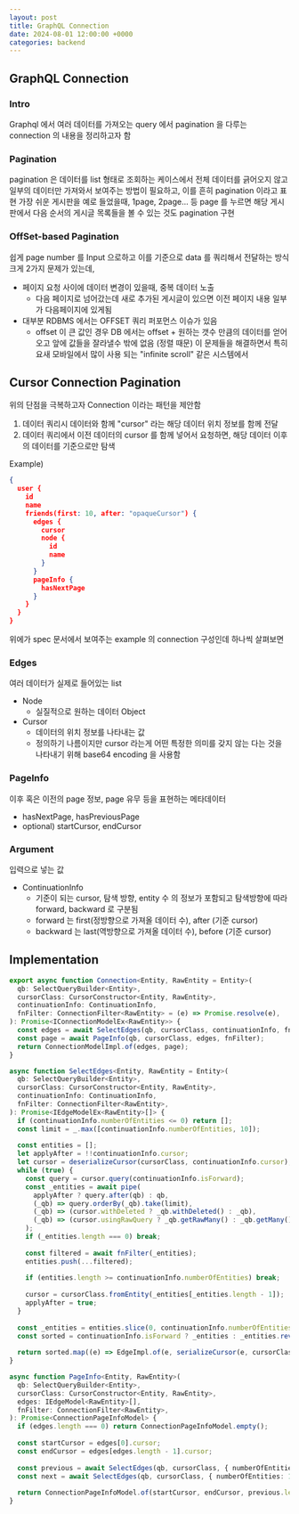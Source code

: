 ```yaml
---
layout: post
title: GraphQL Connection
date: 2024-08-01 12:00:00 +0000
categories: backend
---
```


## GraphQL Connection

### Intro
Graphql 에서 여러 데이터를 가져오는 query 에서 pagination 을 다루는 connection 의 내용을 정리하고자 함

### Pagination
pagination 은 데이터를 list 형태로 조회하는 케이스에서 전체 데이터를 긁어오지 않고 일부의 데이터만 가져와서 보여주는 방법이 필요하고, 이를 흔히 pagination 이라고 표현
가장 쉬운 게시판을 예로 들었을때, 1page, 2page... 등 page 를 누르면 해당 게시판에서 다음 순서의 게시글 목록들을 볼 수 있는 것도 pagination 구현

### OffSet-based Pagination
쉽게 page number 를 Input 으로하고 이를 기준으로 data 를 쿼리해서 전달하는 방식
크게 2가지 문제가 있는데,
- 페이지 요청 사이에 데이터 변경이 있을때, 중복 데이터 노출
	- 다음 페이지로 넘어갔는데 새로 추가된 게시글이 있으면 이전 페이지 내용 일부가 다음페이지에 있게됨
- 대부분 RDBMS 에서는 OFFSET 쿼리 퍼포먼스 이슈가 있음
	- offset 이 큰 값인 경우 DB 에서는 offset + 원하는 갯수 만큼의 데이터를 얻어오고 앞에 값들을 잘라낼수 밖에 없음 (정렬 때문)
이 문제들을 해결하면서 특히 요새 모바일에서 많이 사용 되는 "infinite scroll" 같은 시스템에서 
 
## Cursor Connection Pagination

위의 단점을 극복하고자 Connection 이라는 패턴을 제안함
1. 데이터 쿼리시 데이터와 함께 "cursor" 라는 해당 데이터 위치 정보를 함께 전달
2. 데이터 쿼리에서 이전 데이터의 cursor 를 함께 넣어서 요청하면, 해당 데이터 이후의 데이터를 기준으로만 탐색

Example)
```json
{
  user {
    id
    name
    friends(first: 10, after: "opaqueCursor") {
      edges {
        cursor
        node {
          id
          name
        }
      }
      pageInfo {
        hasNextPage
      }
    }
  }
}
```

위에가 spec 문서에서 보여주는 example 의 connection 구성인데 하나씩 살펴보면

### Edges
여러 데이터가 실제로 들어있는 list
- Node
	- 실질적으로 원하는 데이터 Object
- Cursor
	- 데이터의 위치 정보를 나타내는 값
	- 정의하기 나름이지만 cursor 라는게 어떤 특정한 의미를 갖지 않는 다는 것을 나타내기 위해 base64 encoding 을 사용함

### PageInfo
이후 혹은 이전의 page 정보, page 유무 등을 표현하는 메타데이터
- hasNextPage, hasPreviousPage
- optional) startCursor, endCursor

### Argument
입력으로 넣는 값
- ContinuationInfo
	- 기준이 되는 cursor, 탐색 방향, entity 수 의 정보가 포함되고 탐색방향에 따라 forward, backward 로 구분됨
	- forward 는 first(정방향으로 가져올 데이터 수), after (기준 cursor) 
	- backward 는 last(역방향으로 가져올 데이터 수), before (기준 cursor)


## Implementation

```typescript
export async function Connection<Entity, RawEntity = Entity>(  
  qb: SelectQueryBuilder<Entity>,  
  cursorClass: CursorConstructor<Entity, RawEntity>,  
  continuationInfo: ContinuationInfo,  
  fnFilter: ConnectionFilter<RawEntity> = (e) => Promise.resolve(e),  
): Promise<IConnectionModelEx<RawEntity>> {  
  const edges = await SelectEdges(qb, cursorClass, continuationInfo, fnFilter);  
  const page = await PageInfo(qb, cursorClass, edges, fnFilter);  
  return ConnectionModelImpl.of(edges, page);  
}
```

```typescript
async function SelectEdges<Entity, RawEntity = Entity>(  
  qb: SelectQueryBuilder<Entity>,  
  cursorClass: CursorConstructor<Entity, RawEntity>,  
  continuationInfo: ContinuationInfo,  
  fnFilter: ConnectionFilter<RawEntity>,  
): Promise<IEdgeModelEx<RawEntity>[]> {  
  if (continuationInfo.numberOfEntities <= 0) return [];  
  const limit = _.max([continuationInfo.numberOfEntities, 10]);  
  
  const entities = [];  
  let applyAfter = !!continuationInfo.cursor;  
  let cursor = deserializeCursor(cursorClass, continuationInfo.cursor);  
  while (true) {  
    const query = cursor.query(continuationInfo.isForward);  
    const _entities = await pipe(  
      applyAfter ? query.after(qb) : qb,  
      (_qb) => query.orderBy(_qb).take(limit),  
      (_qb) => (cursor.withDeleted ? _qb.withDeleted() : _qb),  
      (_qb) => (cursor.usingRawQuery ? _qb.getRawMany() : _qb.getMany()),  
    );  
    if (_entities.length === 0) break;  
  
    const filtered = await fnFilter(_entities);  
    entities.push(...filtered);  
  
    if (entities.length >= continuationInfo.numberOfEntities) break;  
  
    cursor = cursorClass.fromEntity(_entities[_entities.length - 1]);  
    applyAfter = true;  
  }  
  
  const _entities = entities.slice(0, continuationInfo.numberOfEntities);  
  const sorted = continuationInfo.isForward ? _entities : _entities.reverse();  
  
  return sorted.map((e) => EdgeImpl.of(e, serializeCursor(e, cursorClass)));  
}
```

```typescript
async function PageInfo<Entity, RawEntity>(  
  qb: SelectQueryBuilder<Entity>,  
  cursorClass: CursorConstructor<Entity, RawEntity>,  
  edges: IEdgeModel<RawEntity>[],  
  fnFilter: ConnectionFilter<RawEntity>,  
): Promise<ConnectionPageInfoModel> {  
  if (edges.length === 0) return ConnectionPageInfoModel.empty();  
  
  const startCursor = edges[0].cursor;  
  const endCursor = edges[edges.length - 1].cursor;  
  
  const previous = await SelectEdges(qb, cursorClass, { numberOfEntities: 1, cursor: startCursor, isForward: false }, fnFilter);  
  const next = await SelectEdges(qb, cursorClass, { numberOfEntities: 1, cursor: endCursor, isForward: true }, fnFilter);  
  
  return ConnectionPageInfoModel.of(startCursor, endCursor, previous.length === 1, next.length === 1);  
}
```